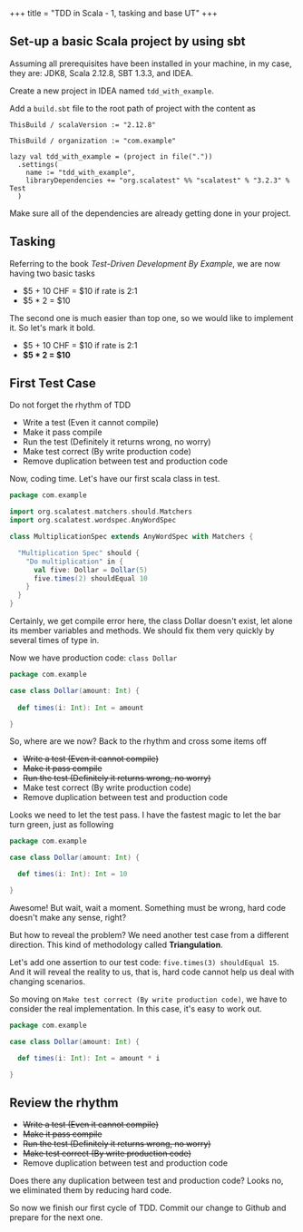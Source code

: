 +++
title = "TDD in Scala - 1, tasking and base UT"
+++

## Set-up a basic Scala project by using sbt

Assuming all prerequisites have been installed in your machine, in my case, they are: JDK8, Scala 2.12.8, SBT 1.3.3, and IDEA.

Create a new project in IDEA named `tdd_with_example`. 

Add a `build.sbt` file to the root path of project with the content as
```
ThisBuild / scalaVersion := "2.12.8"

ThisBuild / organization := "com.example"

lazy val tdd_with_example = (project in file("."))
  .settings(
    name := "tdd_with_example",
    libraryDependencies += "org.scalatest" %% "scalatest" % "3.2.3" % Test
  )

```

Make sure all of the dependencies are already getting done in your project.


## Tasking

Referring to the book <i>Test-Driven Development By Example</i>, we are now having two basic tasks

* $5 + 10 CHF = $10 if rate is 2:1
* $5 * 2 = $10

The second one is much easier than top one, so we would like to implement it. So let's mark it bold.

* $5 + 10 CHF = $10 if rate is 2:1
* <b>$5 * 2 = $10</b>


## First Test Case

Do not forget the rhythm of TDD

- Write a test (Even it cannot compile)
- Make it pass compile
- Run the test (Definitely it returns wrong, no worry)
- Make test correct (By write production code)
- Remove duplication between test and production code

Now, coding time. Let's have our first scala class in test. 

``` Scala
package com.example

import org.scalatest.matchers.should.Matchers
import org.scalatest.wordspec.AnyWordSpec

class MultiplicationSpec extends AnyWordSpec with Matchers {

  "Multiplication Spec" should {
    "Do multiplication" in {
      val five: Dollar = Dollar(5)
      five.times(2) shouldEqual 10
    }
  }
}

```

Certainly, we get compile error here, the class Dollar doesn't exist, let alone its member variables and methods. We should fix them very quickly by several times of type in.

Now we have production code: `class Dollar`

``` Scala
package com.example

case class Dollar(amount: Int) {
  
  def times(i: Int): Int = amount

}
```

So, where are we now? Back to the rhythm and cross some items off
- ~~Write a test (Even it cannot compile)~~
- ~~Make it pass compile~~
- ~~Run the test (Definitely it returns wrong, no worry)~~
- Make test correct (By write production code)
- Remove duplication between test and production code

Looks we need to let the test pass. I have the fastest magic to let the bar turn green, just as following

``` Scala
package com.example

case class Dollar(amount: Int) {

  def times(i: Int): Int = 10

}
```

Awesome! But wait, wait a moment. Something must be wrong, hard code doesn't make any sense, right?

But how to reveal the problem? We need another test case from a different direction. This kind of methodology called <b>Triangulation</b>.

Let's add one assertion to our test code: `five.times(3) shouldEqual 15`. And it will reveal the reality to us, that is, hard code cannot help us deal with changing scenarios.

So moving on `Make test correct (By write production code)`, we have to consider the real implementation. In this case, it's easy to work out. 

``` Scala
package com.example

case class Dollar(amount: Int) {

  def times(i: Int): Int = amount * i

}

```

## Review the rhythm

- ~~Write a test (Even it cannot compile)~~
- ~~Make it pass compile~~
- ~~Run the test (Definitely it returns wrong, no worry)~~
- ~~Make test correct (By write production code)~~
- Remove duplication between test and production code

Does there any duplication between test and production code? Looks no, we eliminated them by reducing hard code.

So now we finish our first cycle of TDD. Commit our change to Github and prepare for the next one.
